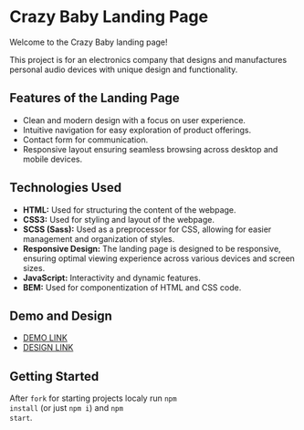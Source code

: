 # Crazy Baby Landing Page

  Welcome to the Crazy Baby landing page!

  This project is for an electronics company that designs and manufactures personal audio devices with unique design and functionality.

## Features of the Landing Page

- Clean and modern design with a focus on user experience.
- Intuitive navigation for easy exploration of product offerings.
- Contact form for communication.
- Responsive layout ensuring seamless browsing across desktop and mobile devices.

## Technologies Used

- **HTML:** Used for structuring the content of the webpage.
- **CSS3:** Used for styling and layout of the webpage.
- **SCSS (Sass):** Used as a preprocessor for CSS, allowing for easier management and organization of styles.
- **Responsive Design:** The landing page is designed to be responsive, ensuring optimal viewing experience across various devices and screen sizes.
- **JavaScript:** Interactivity and dynamic features.
- **BEM:** Used for componentization of HTML and CSS code.

## Demo and Design

- [DEMO LINK](https://yevhen-baiev.github.io/Crazybaby_landing/)
- [DESIGN LINK](https://www.figma.com/design/Ujp7bCFuvuJlkn8TSbQPSZ/Kickstarter_FE-students?node-id=19655-32&node-type=canvas&t=RJf1xCIFMyPc2O3p-0)

## Getting Started

After <code>fork</code> for starting projects localy run <code>npm install</code> (or just <code>npm i</code>) and <code>npm start</code>.

